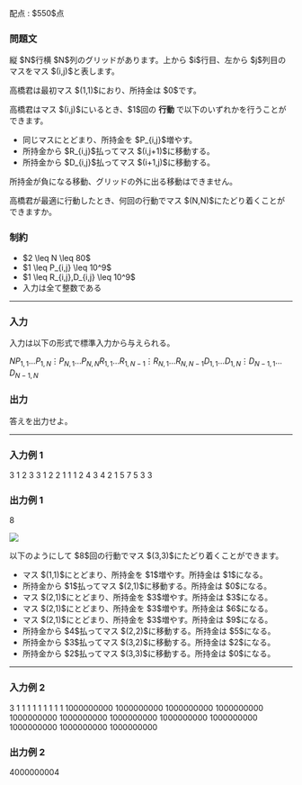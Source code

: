 
<div>

<span>

<span>

<p>
配点 : $550$点
</p>

<div>

<section>

### **問題文**

<p>
縦 $N$行横 $N$列のグリッドがあります。上から $i$行目、左から $j$列目のマスをマス $(i,j)$と表します。
</p>

<p>
高橋君は最初マス $(1,1)$におり、所持金は $0$です。
</p>

<p>
高橋君はマス $(i,j)$にいるとき、$1$回の
<strong>
行動
</strong>
で以下のいずれかを行うことができます。
</p>

<ul>

<li>
同じマスにとどまり、所持金を $P_{i,j}$増やす。
</li>

<li>
所持金から $R_{i,j}$払ってマス $(i,j+1)$に移動する。
</li>

<li>
所持金から $D_{i,j}$払ってマス $(i+1,j)$に移動する。
</li>

</ul>

<p>
所持金が負になる移動、グリッドの外に出る移動はできません。
</p>

<p>
高橋君が最適に行動したとき、何回の行動でマス $(N,N)$にたどり着くことができますか。
</p>

</section>

</div>

<div>

<section>

### **制約**

<ul>

<li>
$2 \leq N \leq 80$
</li>

<li>
$1 \leq P_{i,j} \leq 10^9$
</li>

<li>
$1 \leq R_{i,j},D_{i,j} \leq 10^9$
</li>

<li>
入力は全て整数である
</li>

</ul>

</section>

</div>

---

<div>

<div>

<section>

### **入力**

<p>
入力は以下の形式で標準入力から与えられる。
</p>

<div>

$N$$P_{1,1}$$\ldots$$P_{1,N}$$\vdots$$P_{N,1}$$\ldots$$P_{N,N}$$R_{1,1}$$\ldots$$R_{1,N-1}$$\vdots$$R_{N,1}$$\ldots$$R_{N,N-1}$$D_{1,1}$$\ldots$$D_{1,N}$$\vdots$$D_{N-1,1}$$\ldots$$D_{N-1,N}$
</div>

</section>

</div>

<div>

<section>

### **出力**

<p>
答えを出力せよ。  
</p>

</section>

</div>

</div>

---

<div>

<section>

### **入力例 1**

<div>

3
1 2 3
3 1 2
2 1 1
1 2
4 3
4 2
1 5 7
5 3 3

</div>

</section>

</div>

<div>

<section>

### **出力例 1**

<div>

8

</div>

<p>

<img src="https://img.atcoder.jp/abc344/ec8d878cbf8ad189f178d8b5a3262974.png">

</img>

</p>

<p>
以下のようにして $8$回の行動でマス $(3,3)$にたどり着くことができます。
</p>

<ul>

<li>
マス $(1,1)$にとどまり、所持金を $1$増やす。所持金は $1$になる。
</li>

<li>
所持金から $1$払ってマス $(2,1)$に移動する。所持金は $0$になる。
</li>

<li>
マス $(2,1)$にとどまり、所持金を $3$増やす。所持金は $3$になる。
</li>

<li>
マス $(2,1)$にとどまり、所持金を $3$増やす。所持金は $6$になる。
</li>

<li>
マス $(2,1)$にとどまり、所持金を $3$増やす。所持金は $9$になる。
</li>

<li>
所持金から $4$払ってマス $(2,2)$に移動する。所持金は $5$になる。
</li>

<li>
所持金から $3$払ってマス $(3,2)$に移動する。所持金は $2$になる。
</li>

<li>
所持金から $2$払ってマス $(3,3)$に移動する。所持金は $0$になる。
</li>

</ul>

</section>

</div>

---

<div>

<section>

### **入力例 2**

<div>

3
1 1 1
1 1 1
1 1 1
1000000000 1000000000
1000000000 1000000000
1000000000 1000000000
1000000000 1000000000 1000000000
1000000000 1000000000 1000000000

</div>

</section>

</div>

<div>

<section>

### **出力例 2**

<div>

4000000004

</div>

</section>

</div>

</span>

</span>

</div>
